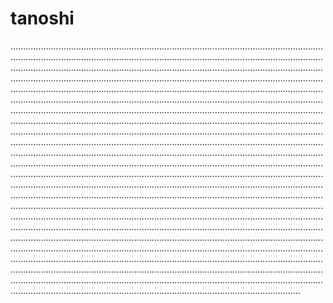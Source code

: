 # tanoshi
.......................................................................................................................................................................................................................................................................................................................................................................................................................................................................................................................................................................................................................................................................................................................................................................................................................................................................................................................................................................................................................................................................................................................................................................................................................................................................................................................................................................................................................................................................................................................................................................................................................................................................................................................................................................................................................................................................................................................................................................................................................................................................................................................................................................................................................................................................................................................................................................................................................................................................................................................................................................................................................................................................................................................................................................................................................................................................................................................................................................................................................................................................................